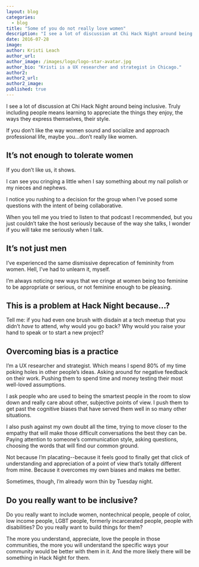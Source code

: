 ```yaml
---
layout: blog
categories: 
  - blog
title: "Some of you do not really love women"
description: "I see a lot of discussion at Chi Hack Night around being inclusive. Truly including people means learning to appreciate the things they enjoy, the ways they express themselves, their style. If you don’t like the way women sound and socialize and approach professional life, maybe you…don’t really like women."
date: 2016-07-28
image: 
author: Kristi Leach
author_url: 
author_image: /images/logo/logo-star-avatar.jpg
author_bio: "Kristi is a UX researcher and strategist in Chicago."
author2: 
author2_url: 
author2_image: 
published: true
---
```


I see a lot of discussion at Chi Hack Night around being inclusive. Truly including people means learning to appreciate the things they enjoy, the ways they express themselves, their style. 

If you don’t like the way women sound and socialize and approach professional life, maybe you…don’t really like women.

## It’s not enough to tolerate women

If you don’t like us, it shows. 

I can see you cringing a little when I say something about my nail polish or my nieces and nephews. 

I notice you rushing to a decision for the group when I’ve posed some questions with the intent of being collaborative. 

When you tell me you tried to listen to that podcast I recommended, but you just couldn’t take the host seriously because of the way she talks, I wonder if you will take me seriously when I talk.

## It’s not just men

I’ve experienced the same dismissive deprecation of femininity from women. Hell, I’ve had to unlearn it, myself. 

I’m always noticing new ways that we cringe at women being too feminine to be appropriate or serious, or not feminine enough to be pleasing. 

## This is a problem at Hack Night because…?

Tell me: if you had even one brush with disdain at a tech meetup that you didn’t *have* to attend, why would you go back? Why would you raise your hand to speak or to start a new project?

## Overcoming bias is a practice

I’m a UX researcher and strategist. Which means I spend 80% of my time poking holes in other people’s ideas. Asking around for negative feedback on their work. Pushing them to spend time and money testing their most well-loved assumptions. 

I ask people who are used to being the smartest people in the room to slow down and really care about other, subjective points of view. I push them to get past the cognitive biases that have served them well in so many other situations. 

I also push against my own doubt all the time, trying to move closer to the empathy that will make those difficult conversations the best they can be. Paying attention to someone’s communication style, asking questions, choosing the words that will find our common ground. 

Not because I’m placating--because it feels good to finally get that click of understanding and appreciation of a point of view that’s totally different from mine. Because it overcomes my own biases and makes me better.

Sometimes, though, I’m already worn thin by Tuesday night.

## Do you really want to be inclusive?

Do you really want to include women, nontechnical people, people of color, low income people, LGBT people, formerly incarcerated people, people with disabilities? Do you really want to build things for them? 

The more you understand, appreciate, love the people in those communities, the more you will understand the specific ways your community would be better with them in it. And the more likely there will be something in Hack Night for them.
